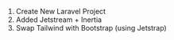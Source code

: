 1. Create New Laravel Project
2. Added Jetstream + Inertia
3. Swap Tailwind with Bootstrap (using Jetstrap)
